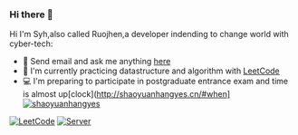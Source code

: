 ### Hi there 👋

<!--
**shaoyuanhangyes/shaoyuanhangyes** is a ✨ _special_ ✨ repository because its `README.md` (this file) appears on your GitHub profile.

Here are some ideas to get you started:

- 🔭 I’m currently working on ...
- 🌱 I’m currently learning ...
- 👯 I’m looking to collaborate on ...
- 🤔 I’m looking for help with ...
- 💬 Ask me about ...
- 📫 How to reach me: ...
- 😄 Pronouns: ...
- ⚡ Fun fact: ...
-->
Hi I'm Syh,also called Ruojhen,a developer indending to change world with cyber-tech:
- 📩 Send email and ask me anything [here](mailto:shaoyuanhangoutlook@gmail.com)
- 📓 I'm currently practicing datastructure and algorithm with [LeetCode](https://leetcode-cn.com/)
- 💻 I'm preparing to participate in postgraduate entrance exam and time is almost up[clock](http://shaoyuanhangyes.cn/#when]
[![shaoyuanhangyes](https://github-readme-stats.vercel.app/api?username=shaoyuanhangyes&show_icons=true&title_color=fff&icon_color=79ff97&text_color=9f9f9f&bg_color=151515)](https://github.com/shaoyuanhangyes/LeetCode)

[![LeetCode](https://github-readme-stats.vercel.app/api/pin/?username=shaoyuanhangyes&repo=LeetCode&title_color=fff&icon_color=79ff97&text_color=9f9f9f&bg_color=151515)](https://github.com/shaoyuanhangyes/LeetCode)
[![Server](https://github-readme-stats.vercel.app/api/pin/?username=shaoyuanhangyes&repo=Server&title_color=fff&icon_color=79ff97&text_color=9f9f9f&bg_color=151515)](https://github.com/shaoyuanhangyes/Server)
